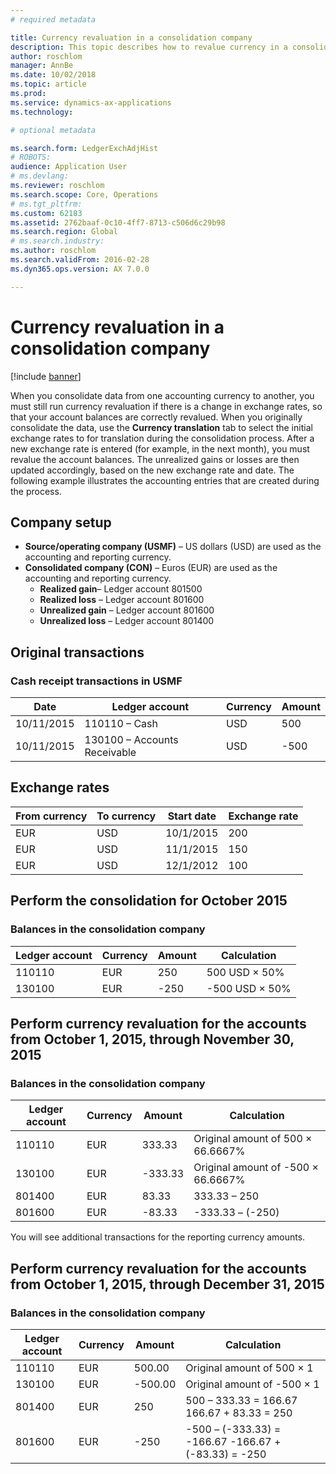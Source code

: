 ```yaml
---
# required metadata

title: Currency revaluation in a consolidation company
description: This topic describes how to revalue currency in a consolidation company. 
author: roschlom
manager: AnnBe
ms.date: 10/02/2018
ms.topic: article
ms.prod: 
ms.service: dynamics-ax-applications
ms.technology: 

# optional metadata

ms.search.form: LedgerExchAdjHist
# ROBOTS: 
audience: Application User
# ms.devlang: 
ms.reviewer: roschlom
ms.search.scope: Core, Operations
# ms.tgt_pltfrm: 
ms.custom: 62183
ms.assetid: 2762baaf-0c10-4ff7-8713-c506d6c29b98
ms.search.region: Global
# ms.search.industry: 
ms.author: roschlom
ms.search.validFrom: 2016-02-28
ms.dyn365.ops.version: AX 7.0.0

---
```


# Currency revaluation in a consolidation company

[!include [banner](../includes/banner.md)]

When you consolidate data from one accounting currency to another, you must still run currency revaluation if there is a change in exchange rates, so that your account balances  are correctly revalued. When you originally consolidate the data, use the **Currency translation** tab to select the initial exchange rates to for translation during the consolidation process. After a new exchange rate is entered (for example, in the next month), you must revalue the account balances. The unrealized gains or losses are then updated accordingly, based on the new exchange rate and date. The following example illustrates the accounting entries that are created during the process.

## Company setup
-   **Source/operating company (USMF)** – US dollars (USD) are used as the accounting and reporting currency.
-   **Consolidated company (CON)** – Euros (EUR) are used as the accounting and reporting currency.
    -   **Realized gain**– Ledger account 801500
    -   **Realized loss** – Ledger account 801600
    -   **Unrealized gain** – Ledger account 801600
    -   **Unrealized loss** – Ledger account 801400

## Original transactions
### Cash receipt transactions in USMF

| Date       | Ledger account               | Currency | Amount |
|------------|------------------------------|----------|--------|
| 10/11/2015 | 110110 – Cash                | USD      | 500    |
| 10/11/2015 | 130100 – Accounts Receivable | USD      | -500   |

## Exchange rates

| From currency | To currency | Start date | Exchange rate |
|---------------|-------------|------------|---------------|
| EUR           | USD         | 10/1/2015  | 200           |
| EUR           | USD         | 11/1/2015  | 150           |
| EUR           | USD         | 12/1/2012  | 100           |

## Perform the consolidation for October 2015
### Balances in the consolidation company

| Ledger account | Currency | Amount | Calculation    |
|----------------|----------|--------|----------------|
| 110110         | EUR      | 250    | 500 USD × 50%  |
| 130100         | EUR      | -250   | -500 USD × 50% |

## Perform currency revaluation for the accounts from October 1, 2015, through November 30, 2015
### Balances in the consolidation company

| Ledger account | Currency | Amount  | Calculation                        |
|----------------|----------|---------|------------------------------------|
| 110110         | EUR      | 333.33  | Original amount of 500 × 66.6667%  |
| 130100         | EUR      | -333.33 | Original amount of -500 × 66.6667% |
| 801400         | EUR      | 83.33   | 333.33 – 250                       |
| 801600         | EUR      | -83.33  | -333.33 – (-250)                   |

You will see additional transactions for the reporting currency amounts.

## Perform currency revaluation for the accounts from October 1, 2015, through December 31, 2015
### Balances in the consolidation company

| Ledger account | Currency | Amount  | Calculation                                          |
|----------------|----------|---------|------------------------------------------------------|
| 110110         | EUR      | 500.00  | Original amount of 500 × 1                           |
| 130100         | EUR      | -500.00 | Original amount of -500 × 1                          |
| 801400         | EUR      | 250     | 500 – 333.33 = 166.67 166.67 + 83.33 = 250           |
| 801600         | EUR      | -250    | -500 – (-333.33) = -166.67 -166.67 + (-83.33) = -250 |





